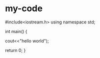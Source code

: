 # my-code

#include<iostream.h>
using namespace std;

int main()
{

cout<<"hello world");

return 0;
}
